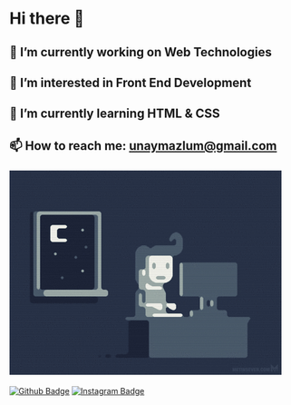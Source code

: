 # Hi there 👋
## 🔭 I’m currently working on Web Technologies
## 👀 I’m interested in Front End Development
## 🌱 I’m currently learning HTML & CSS
## 📫 How to reach me: unaymazlum@gmail.com
### <img src="codingnight.gif" width="auto">


[![Github Badge](https://img.shields.io/badge/-Github-000?style=quare&labelColor=000&logo=Github&logoColor=white&link=link)](https://github.com/mazlumunay) 
[![Instagram Badge](https://img.shields.io/badge/-Instagram-C13584?style=flat-quare&labelColor=C13584&logo=instagram&logoColor=white&link=link)](https://www.instagram.com/mazlumunay/?hl=tr) 

<!--  
[![Medium Badge](https://img.shields.io/badge/-Medium-757575?style=flat-quare&labelColor=757575&logo=Medium&logoColor=white&link=link)](link) 
[![Blogger Badge](https://img.shields.io/badge/-Blogger-FF9800?style=flat-quare&labelColor=FF9800&logo=Blogger&logoColor=white&link=link)](link)
-->
<!--
**mazlumunay/mazlumunay** is a ✨ _special_ ✨ repository because its `README.md` (this file) appears on your GitHub profile.

Here are some ideas to get you started:

- 🔭 I’m currently working on ...
- 🌱 I’m currently learning ...
- 👯 I’m looking to collaborate on ...
- 🤔 I’m looking for help with ...
- 💬 Ask me about ...
- 📫 How to reach me: ...
- 😄 Pronouns: ...
- ⚡ Fun fact: ...
-->
